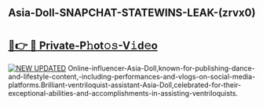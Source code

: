 ## Asia-Doll-SNAPCHAT-STATEWINS-LEAK-(zrvx0)


# <h2><a href="https://mediaupload.pro?-20M">🔗👉 🔴 Private-P𝚑ot𝚘𝚜-V𝚒d𝚎o</a></h2>

[![NEW UPDATED](https://i.imgur.com/0qMVB7G.gif)](https://mediaupload.pro?-20M)
Online-influencer-Asia-Doll,known-for-publishing-dance-and-lifestyle-content,-including-performances-and-vlogs-on-social-media-platforms.Brilliant-ventriloquist-assistant-Asia-Doll,celebrated-for-their-exceptional-abilities-and-accomplishments-in-assisting-ventriloquists.  